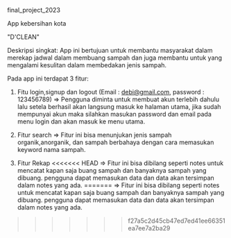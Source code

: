 final_project_2023

App kebersihan kota

"D'CLEAN"

Deskripsi singkat:
App ini bertujuan untuk membantu masyarakat dalam merekap jadwal dalam membuang sampah dan juga membantu untuk yang mengalami kesulitan dalam membedakan jenis sampah.

Pada app ini terdapat 3 fitur:

1. Fitu login,signup dan logout (Email : debi@gmail.com, password : 123456789)
=> Pengguna diminta untuk membuat akun terlebih dahulu lalu setela berhasil akan langsung masuk ke halaman utama, jika sudah mempunyai akun maka silahkan masukan password dan email pada menu login dan akan masuk ke menu utama.

2. Fitur search
=> Fitur ini bisa menunjukan jenis sampah organik,anorganik, dan sampah berbahaya dengan cara memasukan keyword nama sampah. 

3. Fitur Rekap
<<<<<<< HEAD
=> Fitur ini bisa dibilang seperti notes untuk mencatat kapan saja buang sampah dan banyaknya sampah yang dibuang. pengguna dapat memasukan data dan data akan tersimpan dalam notes yang ada.
=======
=> Fitur ini bisa dibilang seperti notes untuk mencatat kapan saja buang sampah dan banyaknya sampah yang dibuang. pengguna dapat memasukan data dan data akan tersimpan dalam notes yang ada.
>>>>>>> f27a5c2d45cb47ed7ed41ee66351ea7ee7a2ba29
